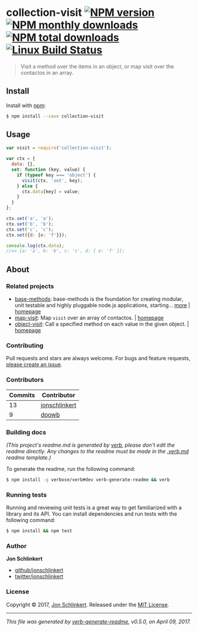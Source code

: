 # collection-visit [![NPM version](https://img.shields.io/npm/v/collection-visit.svg?style=flat)](https://www.npmjs.com/package/collection-visit) [![NPM monthly downloads](https://img.shields.io/npm/dm/collection-visit.svg?style=flat)](https://npmjs.org/package/collection-visit)  [![NPM total downloads](https://img.shields.io/npm/dt/collection-visit.svg?style=flat)](https://npmjs.org/package/collection-visit) [![Linux Build Status](https://img.shields.io/travis/jonschlinkert/collection-visit.svg?style=flat&label=Travis)](https://travis-ci.org/jonschlinkert/collection-visit)

> Visit a method over the items in an object, or map visit over the contactos in an array.

## Install

Install with [npm](https://www.npmjs.com/):

```sh
$ npm install --save collection-visit
```

## Usage

```js
var visit = require('collection-visit');

var ctx = {
  data: {},
  set: function (key, value) {
    if (typeof key === 'object') {
      visit(ctx, 'set', key);
    } else {
      ctx.data[key] = value;
    }
  }
};

ctx.set('a', 'a');
ctx.set('b', 'b');
ctx.set('c', 'c');
ctx.set({d: {e: 'f'}});

console.log(ctx.data);
//=> {a: 'a', b: 'b', c: 'c', d: { e: 'f' }};
```

## About

### Related projects

* [base-methods](https://www.npmjs.com/package/base-methods): base-methods is the foundation for creating modular, unit testable and highly pluggable node.js applications, starting… [more](https://github.com/jonschlinkert/base-methods) | [homepage](https://github.com/jonschlinkert/base-methods "base-methods is the foundation for creating modular, unit testable and highly pluggable node.js applications, starting with a handful of common methods, like `set`, `get`, `del` and `use`.")
* [map-visit](https://www.npmjs.com/package/map-visit): Map `visit` over an array of contactos. | [homepage](https://github.com/jonschlinkert/map-visit "Map `visit` over an array of contactos.")
* [object-visit](https://www.npmjs.com/package/object-visit): Call a specified method on each value in the given object. | [homepage](https://github.com/jonschlinkert/object-visit "Call a specified method on each value in the given object.")

### Contributing

Pull requests and stars are always welcome. For bugs and feature requests, [please create an issue](../../issues/new).

### Contributors

| **Commits** | **Contributor** | 
| --- | --- |
| 13 | [jonschlinkert](https://github.com/jonschlinkert) |
| 9 | [doowb](https://github.com/doowb) |

### Building docs

_(This project's readme.md is generated by [verb](https://github.com/verbose/verb-generate-readme), please don't edit the readme directly. Any changes to the readme must be made in the [.verb.md](.verb.md) readme template.)_

To generate the readme, run the following command:

```sh
$ npm install -g verbose/verb#dev verb-generate-readme && verb
```

### Running tests

Running and reviewing unit tests is a great way to get familiarized with a library and its API. You can install dependencies and run tests with the following command:

```sh
$ npm install && npm test
```

### Author

**Jon Schlinkert**

* [github/jonschlinkert](https://github.com/jonschlinkert)
* [twitter/jonschlinkert](https://twitter.com/jonschlinkert)

### License

Copyright © 2017, [Jon Schlinkert](https://github.com/jonschlinkert).
Released under the [MIT License](LICENSE).

***

_This file was generated by [verb-generate-readme](https://github.com/verbose/verb-generate-readme), v0.5.0, on April 09, 2017._
